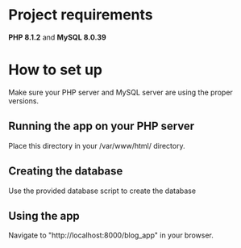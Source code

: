 # Project requirements
**PHP 8.1.2** and **MySQL 8.0.39**

# How to set up
Make sure your PHP server and MySQL server are using the proper versions.
## Running the app on your PHP server
Place this directory in your /var/www/html/ directory.

## Creating the database
Use the provided database script to create the database

## Using the app
Navigate to "http://localhost:8000/blog_app" in your browser.


